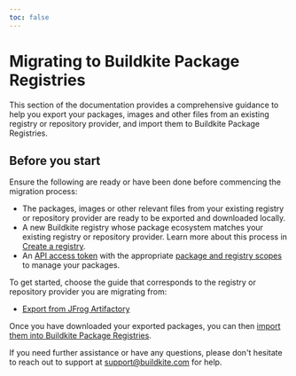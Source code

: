 ```yaml
---
toc: false
---
```


# Migrating to Buildkite Package Registries

This section of the documentation provides a comprehensive guidance to help you export your packages, images and other files from an existing registry or repository provider, and import them to Buildkite Package Registries.

## Before you start

Ensure the following are ready or have been done before commencing the migration process:

- The packages, images or other relevant files from your existing registry or repository provider are ready to be exported and downloaded locally.
- A new Buildkite registry whose package ecosystem matches your existing registry or repository provider. Learn more about this process in [Create a registry](/docs/package-registries/manage-registries#create-a-registry).
- An [API access token](https://buildkite.com/user/api-access-tokens) with the appropriate [package and registry scopes](/docs/apis/managing-api-tokens#token-scopes) to manage your packages.

To get started, choose the guide that corresponds to the registry or repository provider you are migrating from:

- [Export from JFrog Artifactory](/docs/package-registries/migration/from_jfrog_artifactory)

Once you have downloaded your exported packages, you can then [import them into Buildkite Package Registries](/docs/package-registries/migration/import-to-package-registries).

If you need further assistance or have any questions, please don't hesitate to reach out to support at support@buildkite.com for help.
